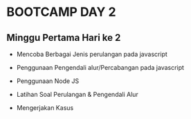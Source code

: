 # BOOTCAMP DAY 2

## Minggu Pertama Hari ke 2

* Mencoba Berbagai Jenis perulangan pada javascript

* Penggunaan Pengendali alur/Percabangan pada javascript

* Penggunaan Node JS

* Latihan Soal Perulangan & Pengendali Alur

* Mengerjakan Kasus

